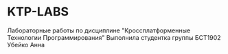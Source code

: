 # KTP-LABS
Лабораторные работы по дисциплине "Кроссплатформенные Технологии Программирования"
Выполнила студентка группы БСТ1902 Убейко Анна
